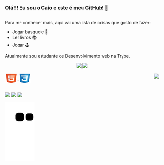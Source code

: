 ### Olá!!! Eu sou o Caio e este é meu GitHub! 👋
##

Para me conhecer mais, aqui vai uma lista de coisas que gosto de fazer:
- Jogar basquete 🏀
- Ler livros 📚
- Jogar 🕹️

Atualmente sou estudante de Desenvolvimento web na Trybe.

<div align="center">
  <a href="https://github.com/Caiopadilha2">
  <img height="145em" src="https://github-readme-stats.vercel.app/api?username=Caiopadilha2&show_icons=true&theme=dark&include_all_commits=true&count_private=true"/>
  <img height="145em" src="https://github-readme-stats.vercel.app/api/top-langs/?username=Caiopadilha2&layout=compact&langs_count=7&theme=dark"/>
</div>
<div style="display: inline_block"><br>
  <img align="center" height="30" width="40" src="https://raw.githubusercontent.com/devicons/devicon/master/icons/html5/html5-original.svg">
  <img align="center" height="30" width="40" src="https://raw.githubusercontent.com/devicons/devicon/master/icons/css3/css3-original.svg">
  <img align="right" height="60" src="https://scontent.fsdu13-1.fna.fbcdn.net/v/t1.6435-9/36761907_1059985557497217_7620714005488730112_n.png?_nc_cat=108&ccb=1-5&_nc_sid=09cbfe&_nc_eui2=AeH0OQ-jFC-Sj1qVy2KOkCuNmFfVMeFVrqaYV9Ux4VWupnbNVx439J_DSqHjvU1VPYnYSlDa7sn2YO3VjlR76Y8t&_nc_ohc=TjvW83c-3NoAX9o1gBF&tn=khIUy6TU0Aji1beb&_nc_ht=scontent.fsdu13-1.fna&oh=68736930fc228ee8b5bc58c66f7beda3&oe=61A79076">
 </div>
  
  
  ##
 
<div> 
  <a href="https://www.linkedin.com/in/caio-padilha/" target="_blank"><img src="https://img.shields.io/badge/-LinkedIn-%230077B5?style=for-the-badge&logo=linkedin&logoColor=white" target="_blank"></a> 
   <a href = "mailto:caiopadilha@id.uff.com"><img src="https://img.shields.io/badge/-Gmail-%23333?style=for-the-badge&logo=gmail&logoColor=white" target="_blank"></a>
  <a href="https://instagram.com/caiopadilhaa" target="_blank"><img src="https://img.shields.io/badge/-Instagram-%23E4405F?style=for-the-badge&logo=instagram&logoColor=white" target="_blank"></a> 	
     
  ![Snake animation](https://github.com/rafaballerini/rafaballerini/blob/output/github-contribution-grid-snake.svg)
 
</div>
